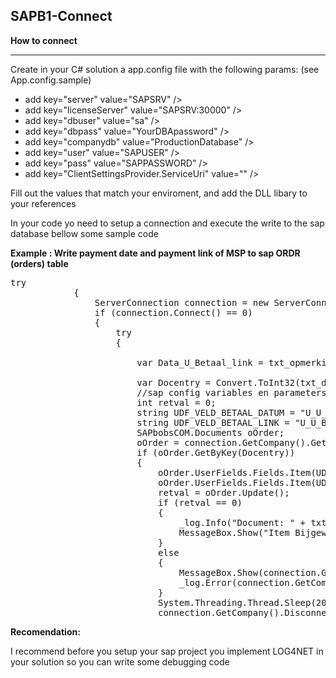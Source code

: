 <h2>SAPB1-Connect</h2>

<b><p>How to connect</p></b>
<hr />
<p>Create in your C# solution a app.config file with the following params: (see App.config.sample)</p>
<ul>
            <li>add key="server" value="SAPSRV" /></li>
            <li>add key="licenseServer" value="SAPSRV:30000" /></li>
            <li>add key="dbuser" value="sa" /></li>
            <li>add key="dbpass" value="YourDBApassword" /></li>
            <li>add key="companydb" value="ProductionDatabase" /></li>
            <li>add key="user" value="SAPUSER" /></li>
            <li>add key="pass" value="SAPPASSWORD" /></li>
            <li>add key="ClientSettingsProvider.ServiceUri" value="" /></li>
</ul>
<p>Fill out the values that match your enviroment, and add the DLL libary to your references</p>

<p>In your code yo need to setup a connection and execute the write to the sap database bellow some sample code</p>

<b>Example : Write payment date and payment link of MSP to sap ORDR (orders) table </b>
<pre>
try
            {
                ServerConnection connection = new ServerConnection();
                if (connection.Connect() == 0)
                {
                    try
                    {
                       
                        var Data_U_Betaal_link = txt_opmerkingen.Text;

                        var Docentry = Convert.ToInt32(txt_docentry.Text);
                        //sap config variables en parameters
                        int retval = 0;
                        string UDF_VELD_BETAAL_DATUM = "U_U_BETAAL_Datum";
                        string UDF_VELD_BETAAL_LINK = "U_U_BETAAL_LINK";
                        SAPbobsCOM.Documents oOrder;
                        oOrder = connection.GetCompany().GetBusinessObject(SAPbobsCOM.BoObjectTypes.oOrders);
                        if (oOrder.GetByKey(Docentry))
                        {
                            oOrder.UserFields.Fields.Item(UDF_VELD_BETAAL_DATUM).Value = datum_formated;
                            oOrder.UserFields.Fields.Item(UDF_VELD_BETAAL_LINK).Value = Data_U_Betaal_link;
                            retval = oOrder.Update();
                            if (retval == 0)
                            {
                                _log.Info("Document: " + txt_docnum.Text + " is succesvol bijgewerkt");                             
                                MessageBox.Show("Item Bijgewerkt");
                            }
                            else
                            {
                                MessageBox.Show(connection.GetCompany().GetLastErrorCode() + "-" + connection.GetCompany().GetLastErrorDescription());
                                _log.Error(connection.GetCompany().GetLastErrorCode() + "-" + connection.GetCompany().GetLastErrorDescription());
                            }
                            System.Threading.Thread.Sleep(2000);
                            connection.GetCompany().Disconnect();
</pre>

<b>Recomendation:</b>
<p>I recommend before you setup your sap project you implement <a href:"https://www.nuget.org/packages/log4net/">LOG4NET</a> in your solution so you can write some debugging code</p>
